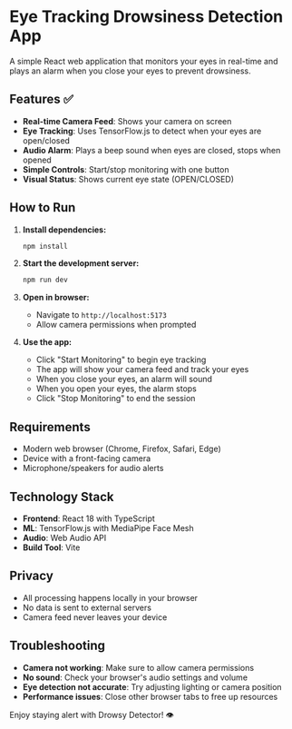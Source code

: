 # Eye Tracking Drowsiness Detection App

A simple React web application that monitors your eyes in real-time and plays an alarm when you close your eyes to prevent drowsiness.

## Features ✅

- **Real-time Camera Feed**: Shows your camera on screen
- **Eye Tracking**: Uses TensorFlow.js to detect when your eyes are open/closed
- **Audio Alarm**: Plays a beep sound when eyes are closed, stops when opened
- **Simple Controls**: Start/stop monitoring with one button
- **Visual Status**: Shows current eye state (OPEN/CLOSED)

## How to Run

1. **Install dependencies:**
   ```bash
   npm install
   ```

2. **Start the development server:**
   ```bash
   npm run dev
   ```

3. **Open in browser:**
   - Navigate to `http://localhost:5173`
   - Allow camera permissions when prompted

4. **Use the app:**
   - Click "Start Monitoring" to begin eye tracking
   - The app will show your camera feed and track your eyes
   - When you close your eyes, an alarm will sound
   - When you open your eyes, the alarm stops
   - Click "Stop Monitoring" to end the session

## Requirements

- Modern web browser (Chrome, Firefox, Safari, Edge)
- Device with a front-facing camera
- Microphone/speakers for audio alerts

## Technology Stack

- **Frontend**: React 18 with TypeScript
- **ML**: TensorFlow.js with MediaPipe Face Mesh
- **Audio**: Web Audio API
- **Build Tool**: Vite

## Privacy

- All processing happens locally in your browser
- No data is sent to external servers
- Camera feed never leaves your device

## Troubleshooting

- **Camera not working**: Make sure to allow camera permissions
- **No sound**: Check your browser's audio settings and volume
- **Eye detection not accurate**: Try adjusting lighting or camera position
- **Performance issues**: Close other browser tabs to free up resources

Enjoy staying alert with Drowsy Detector! 👁️
